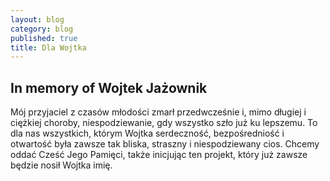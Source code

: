 ```yaml
---
layout: blog
category: blog
published: true
title: Dla Wojtka
---
```


## In memory of Wojtek Jażownik
Mój przyjaciel z czasów młodości zmarł przedwcześnie i, mimo długiej i ciężkiej choroby, niespodziewanie, gdy wszystko szło już ku lepszemu. To dla nas wszystkich, którym Wojtka serdeczność, bezpośredniość i otwartość była zawsze tak bliska, straszny i niespodziewany cios. Chcemy oddać Cześć Jego Pamięci, także inicjując ten projekt, który już zawsze będzie nosił Wojtka imię.
